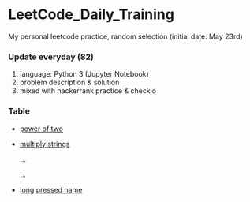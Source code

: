 # LeetCode_Daily_Training
My personal leetcode practice, random selection (initial date: May 23rd)
### Update everyday (82)
1) language: Python 3 (Jupyter Notebook)
2) problem description & solution 
3) mixed with hackerrank practice & checkio
### Table
* [power of two](https://github.com/xlyue92/LeetCode_Daily_Training/blob/master/%20power%20of%20two.ipynb)
* [multiply strings](https://github.com/xlyue92/LeetCode_Daily_Training/blob/master/multiply%20strings.ipynb)

     ...
     
     ...
   
* [long pressed name](https://github.com/xlyue92/LeetCode_Daily_Training/blob/master/long%20pressed%20name.ipynb)
